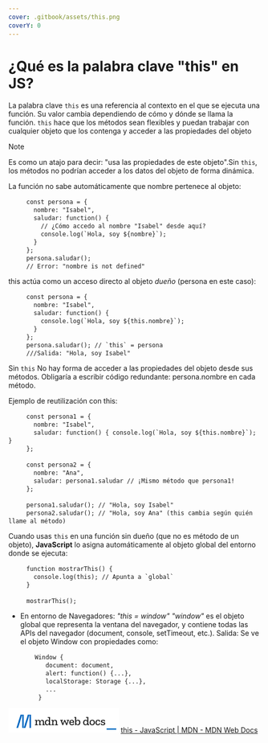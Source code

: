 ```yaml
---
cover: .gitbook/assets/this.png
coverY: 0
---
```


# ¿Qué es la palabra clave "this" en JS?

&#x20;La palabra clave `this` es una referencia al contexto en el que se ejecuta una función. Su valor cambia dependiendo de cómo y dónde se llama la función. `this` hace que los métodos sean flexibles y puedan trabajar con cualquier objeto que los contenga y acceder a las propiedades del objeto

Note

Es como un atajo para decir: "usa las propiedades de este objeto".Sin `this`, los métodos no podrían acceder a los datos del objeto de forma dinámica.

La función no sabe automáticamente que nombre pertenece al objeto:

```
     const persona = {
       nombre: "Isabel",
       saludar: function() {
         // ¿Cómo accedo al nombre "Isabel" desde aquí?
         console.log(`Hola, soy ${nombre}`); 
       }
     };
     persona.saludar();
     // Error: "nombre is not defined"
```

this actúa como un acceso directo al objeto _dueño_ (persona en este caso):

```
     const persona = {
       nombre: "Isabel",
       saludar: function() {
         console.log(`Hola, soy ${this.nombre}`);
       }
     };
     persona.saludar(); // `this` = persona
     ///Salida: "Hola, soy Isabel"
```

&#x20;     Sin `this` No hay forma de acceder a las propiedades del objeto desde sus métodos. Obligaría a escribir código redundante: persona.nombre en cada método.

Ejemplo de reutilización con this:

```
     const persona1 = {
       nombre: "Isabel",
       saludar: function() { console.log(`Hola, soy ${this.nombre}`); }
     };

     const persona2 = {
       nombre: "Ana",
       saludar: persona1.saludar // ¡Mismo método que persona1!
     };

     persona1.saludar(); // "Hola, soy Isabel"
     persona2.saludar(); // "Hola, soy Ana" (this cambia según quién llame al método)
```

Cuando usas `this` en una función sin dueño (que no es método de un objeto), **JavaScript** lo asigna automáticamente al objeto global del entorno donde se ejecuta:

```
     function mostrarThis() {
       console.log(this); // Apunta a `global`
     }

     mostrarThis();
```

*   En entorno de Navegadores: _"this = window"_ _"window"_ es el objeto global que representa la ventana del navegador, y contiene todas las APIs del navegador (document, console, setTimeout, etc.). Salida: Se ve el objeto Window con propiedades como:

    ```
        Window {
           document: document,
           alert: function() {...},
           localStorage: Storage {...},
           ...
         }
    ```



![](.gitbook/assets/image.png) [this - JavaScript | MDN - MDN Web Docs](https://developer.mozilla.org/es/docs/Web/JavaScript/Reference/Operators/this)
